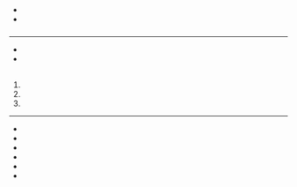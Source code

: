 # 

[]()

[]()

> []()



## 

### 



- 

- 

#### 

### 



---

- 

- 





#### 

## 



1. 
2. 
3. 

---

- 
- 
- 
- 



- 

- 

## 





### 



### 



